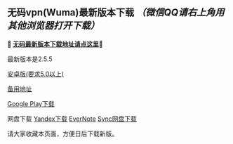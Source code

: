 ## 无码vpn(Wuma)最新版本下载 *（微信QQ请右上角用其他浏览器打开下载）*
**🔴 [无码最新版本下载地址请点这里](https://www.evernote.com/shard/s458/sh/836ab9a3-7a06-4fa4-bcab-67f032581a3d/3060e4e613a5ce2f/res/81f28c15-44f8-4776-bf6c-d8714345a010/Wuma-3.0.1_s1_signed.apk)🔴**

最新版本是2.5.5

[安卓版(要求5.0以上)](https://www.evernote.com/shard/s458/sh/836ab9a3-7a06-4fa4-bcab-67f032581a3d/3060e4e613a5ce2f/res/81f28c15-44f8-4776-bf6c-d8714345a010/Wuma-3.0.1_s1_signed.apk)

[备用地址](https://dl0tgz6ee3upo.cloudfront.net/production/app/builds/023/255/816/original/945a3217d90abc925e840c2bc6899d7e/Wuma-2.5.5_legu_s1_zipalign.apk) 

[Google Play下载](https://play.google.com/store/apps/details?id=com.muma.pn) 

网盘下载
[Yandex下载](https://y/d/YT_DYcLH3Rm29X) 
[EverNote](https://www.evernote.com/l/AcqDarmjegZPpLyrZ_AyWBo9MGDk5hOlzi8) 
[Sync网盘下载](https://ln.sync.com/dl/9c3f10be0/7ihrejim-xtwzcczk-hjudqw-cxxrnxji) 


请大家收藏本页面，方便日后下载新版。


